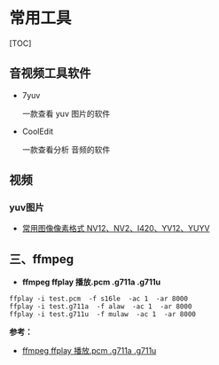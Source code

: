 # 常用工具





[TOC]

## 音视频工具软件

- 7yuv

  一款查看 yuv 图片的软件

- CoolEdit

  一款查看分析 音频的软件



## 视频

### yuv图片

- [常用图像像素格式 NV12、NV2、I420、YV12、YUYV](https://blog.csdn.net/cgwang_1580/article/details/79595958)

## 三、ffmpeg

- **ffmpeg ffplay 播放.pcm .g711a .g711u**

```
ffplay -i test.pcm  -f s16le  -ac 1  -ar 8000
ffplay -i test.g711a  -f alaw  -ac 1  -ar 8000
ffplay -i test.g711u  -f mulaw  -ac 1  -ar 8000
```

**参考：**

- [ffmpeg ffplay 播放.pcm .g711a .g711u](https://blog.csdn.net/qq_38795209/article/details/107414626)